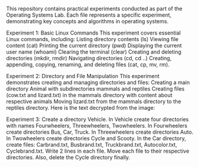 This repository contains practical experiments conducted as part of the Operating Systems Lab. Each file represents a specific experiment, demonstrating key concepts and algorithms in operating systems.

Experiment 1: Basic Linux Commands This experiment covers essential Linux commands, including: Listing directory contents (ls) Viewing file content (cat) Printing the current directory (pwd) Displaying the current user name (whoami) Clearing the terminal (clear) Creating and deleting directories (mkdir, rmdir) Navigating directories (cd, cd ..) Creating, appending, copying, renaming, and deleting files (cat, cp, mv, rm).

Experiment 2: Directory and File Manipulation This experiment demonstrates creating and managing directories and files: Creating a main directory Animal with subdirectories mammals and reptiles Creating files (cow.txt and lizard.txt) in the mammals directory with content about respective animals Moving lizard.txt from the mammals directory to the reptiles directory.
Here is the text decrypted from the image:

Experiment 3: Create a directory Vehicle. In Vehicle create four directories with names Fourwheelers, Threewheelers, Twowheelers. In Fourwheelers create directories Bus, Car, Truck. In Threewheelers create directories Auto. In Twowheelers create directories Cycle and Scooty. 
In the Car directory, create files: Carbrand.txt, Busbrand.txt, Truckbrand.txt, Autocolor.txt, Cyclebrand.txt. Write 2 lines in each file. Move each file to their respective directories. Also, delete the Cycle directory finally.

